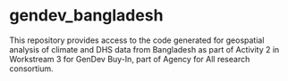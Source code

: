 # gendev_bangladesh
This repository provides access to the code generated for geospatial analysis of climate and DHS data from Bangladesh as part of Activity 2 in Workstream 3 for GenDev Buy-In, part of Agency for All research consortium. 
